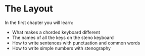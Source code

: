 # The Layout

In the first chapter you will learn:

- What makes a chorded keyboard different
- The names of all the keys on the steno keyboard
- How to write sentences with punctuation and common words
- How to write simple numbers with stenography
